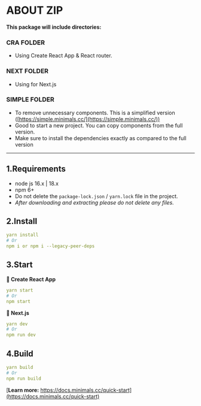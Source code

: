 # ABOUT ZIP

**This package will include directories:**

### CRA FOLDER

- Using Create React App & React router.

### NEXT FOLDER

- Using for Next.js

### SIMPLE FOLDER

- To remove unnecessary components. This is a simplified version ([https://simple.minimals.cc/](https://simple.minimals.cc/))
- Good to start a new project. You can copy components from the full version.
- Make sure to install the dependencies exactly as compared to the full version

---

## 1.Requirements

- node js 16.x | 18.x
- npm 6+
- Do not delete the `package-lock.json` / `yarn.lock` file in the project.
- _After downloading and extracting please do not delete any files._

## 2.Install

```yaml
yarn install
# Or
npm i or npm i --legacy-peer-deps
```

## 3.Start

**🔷 Create React App**

```yaml
yarn start
# Or
npm start
```

**🔶 Next.js**

```yaml
yarn dev
# Or
npm run dev
```

## 4.Build

```yaml
yarn build
# Or
npm run build
```

[**Learn more:** https://docs.minimals.cc/quick-start](https://docs.minimals.cc/quick-start)

